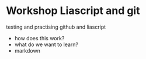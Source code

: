 # Workshop Liascript and git
testing and practising github and liascript

* how does this work?
* what do we want to learn?
* markdown
